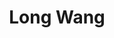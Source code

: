 ---
# Display name

title: Long Wang
user_groups: ["Graduated Post-Doc"]



organizations:
- name: 2004-2006 

Interests:
- Parallel computing

---
